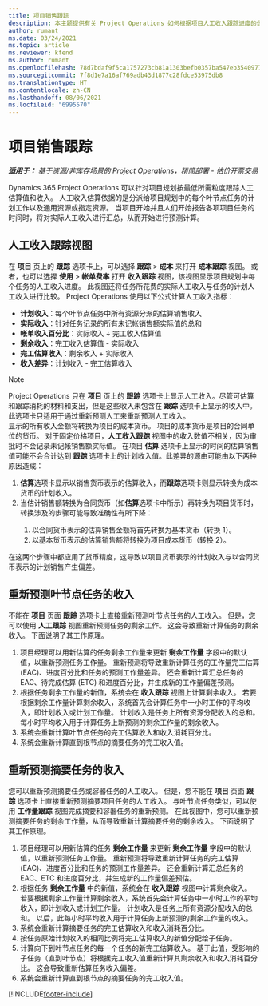 ```yaml
---
title: 项目销售跟踪
description: 本主题提供有关 Project Operations 如何根据项目人工收入跟踪进度的信息。
author: rumant
ms.date: 03/24/2021
ms.topic: article
ms.reviewer: kfend
ms.author: rumant
ms.openlocfilehash: 78d7bdaf9f5ca1757273cb81a1303befb0357ba547eb354097786fc3c38962b9
ms.sourcegitcommit: 7f8d1e7a16af769adb43d1877c28fdce53975db8
ms.translationtype: HT
ms.contentlocale: zh-CN
ms.lasthandoff: 08/06/2021
ms.locfileid: "6995570"
---
```

# <a name="project-sales-tracking"></a>项目销售跟踪

_**适用于：** 基于资源/非库存场景的 Project Operations，精简部署 - 估价开票交易_

Dynamics 365 Project Operations 可以针对项目规划按最低所需粒度跟踪人工估算值和收入。 人工收入估算依据的是分派给项目规划中的每个叶节点任务的计划工作以及通用资源或指定资源。 当项目开始并且人们开始报告各项项目任务的时间时，将对实际人工收入进行汇总，从而开始进行预测计算。

## <a name="labor-revenue-tracking-view"></a>人工收入跟踪视图

在 **项目** 页上的 **跟踪** 选项卡上，可以选择 **跟踪** > **成本** 来打开 **成本跟踪** 视图。 或者，也可以选择 **使用** > **帐单费率** 打开 **收入跟踪** 视图，该视图显示项目规划中每个任务的人工收入进度。 此视图还将任务所花费的实际人工收入与任务的计划人工收入进行比较。 Project Operations 使用以下公式计算人工收入指标：

- **计划收入**：每个叶节点任务中所有资源分派的估算销售收入
- **实际收入**：针对任务记录的所有未记帐销售额实际值的总和
- **帐单收入百分比**：实际收入 ÷ 完工收入估算值
- **剩余收入**：完工收入估算值 - 实际收入
- **完工估算收入**：剩余收入 + 实际收入
- **收入差异**：计划收入 - 完工估算收入


> [!NOTE]
> Project Operations 只在 **项目** 页上的 **跟踪** 选项卡上显示人工收入。尽管可估算和跟踪消耗的材料和支出，但是这些收入未包含在 **跟踪** 选项卡上显示的收入中。此选项卡只适用于通过重新预测人工来重新预测人工收入。  
> 显示的所有收入金额将转换为项目的成本货币。 项目的成本货币是项目的合同单位的货币。 对于固定价格项目，**人工收入跟踪** 视图中的收入数值不相关，因为审批时不会记录未记帐销售额实际值。
> 在项目 **估算** 选项卡上显示的时间的估算销售值可能不会合计达到 **跟踪** 选项卡上的计划收入值。此差异的源由可能由以下两种原因造成：
><ol>
   ><li> <b>估算</b>选项卡显示以销售货币表示的估算收入，而<b>跟踪</b>选项卡则显示转换为成本货币的计划收入。 </li>
   ><li> 当估计销售额转换为合同货币（如<b>估算</b>选项卡中所示）再转换为项目货币时，转换涉及的步骤可能导致准确性有所下降： </li>
><ol>
><li> 以合同货币表示的估算销售金额将首先转换为基本货币（转换 1）。</li>
><li> 以基本货币表示的估算销售额将转换为项目成本货币（转换 2）。 </li>
></ol>
></ol>
> 在这两个步骤中都应用了货币精度，这导致以项目货币表示的计划收入与以合同货币表示的计划销售产生偏差。
   

## <a name="reprojecting-revenues-on-leaf-node-tasks"></a>重新预测叶节点任务的收入

不能在 **项目** 页面 **跟踪** 选项卡上直接重新预测叶节点任务的人工收入。 但是，您可以使用 **人工跟踪** 视图重新预测任务的剩余工作。 这会导致重新计算任务的剩余收入。 下面说明了其工作原理。

1. 项目经理可以用新估算的任务剩余工作量来更新 **剩余工作量** 字段中的默认值，以重新预测任务工作量。 重新预测将导致重新计算任务的工作量完工估算 (EAC)、进度百分比和任务的预测工作量差异。 还会重新计算汇总任务的 EAC、待完成估算 (ETC) 和进度百分比，并生成新的工作量偏差预测。
2. 根据任务剩余工作量的新值，系统会在 **收入跟踪** 视图上计算剩余收入。 若要根据剩余工作量计算剩余收入，系统首先会计算任务中一小时工作的平均收入，即计划收入或计划工作量。 计划收入是任务上所有资源分配收入的总和。 每小时平均收入用于计算任务上新预测的剩余工作量的剩余收入。
3. 系统会重新计算叶节点任务的完工估算收入和收入消耗百分比。
4. 系统会重新计算直到根节点的摘要任务的完工收入值。

## <a name="reprojecting-revenues-on-summary-tasks"></a>重新预测摘要任务的收入

您可以重新预测摘要任务或容器任务的人工收入。 但是，您不能在 **项目** 页面 **跟踪** 选项卡上直接重新预测摘要项目任务的人工收入。 与叶节点任务类似，可以使用 **工作量跟踪** 视图完成摘要和容器任务的重新预测。 在此视图中，您可以重新预测摘要任务的剩余工作量，从而导致重新计算摘要任务的剩余收入。 下面说明了其工作原理。

1. 项目经理可以用新估算的任务 **剩余工作量** 来更新 **剩余工作量** 字段中的默认值，以重新预测任务工作量。 重新预测将导致重新计算任务的完工估算 (EAC)、进度百分比和任务的预测工作量差异。 还会重新计算汇总任务的 EAC、ETC 和进度百分比，并生成新的工作量偏差预估。
2. 根据任务 **剩余工作量** 中的新值，系统会在 **收入跟踪** 视图中计算剩余收入。 若要根据剩余工作量计算剩余收入，系统首先会计算任务中一小时工作的平均收入，即计划收入或计划工作量。 计划收入是任务上所有资源分配收入的总和。 以后，此每小时平均收入用于计算任务上新预测的剩余工作量的收入。
3. 系统会重新计算摘要任务的完工估算收入和收入消耗百分比。
4. 按任务原始计划收入的相同比例将完工估算收入的新值分配给子任务。
5. 计算向下到叶节点任务的每一个任务的新完工估算收入。 基于此值，受影响的子任务（直到叶节点）将根据完工收入值重新计算其剩余收入和收入消耗百分比。 这会导致重新估算任务收入偏差。 
6. 系统会重新计算直到根节点的摘要任务的完工收入值。


[!INCLUDE[footer-include](../includes/footer-banner.md)]

